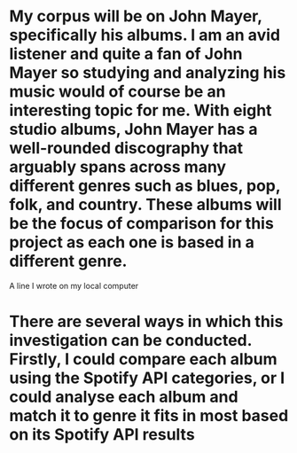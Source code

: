 # My corpus will be on John Mayer, specifically his albums. I am an avid listener and quite a fan of John Mayer so studying and analyzing his music would of course be an interesting topic for me. With eight studio albums, John Mayer has a well-rounded discography that arguably spans across many different genres such as blues, pop, folk, and country. These albums will be the focus of comparison for this project as each one is based in a different genre.
A line I wrote on my local computer  

# There are several ways in which this investigation can be conducted. Firstly, I could compare each album using the Spotify API categories, or I could analyse each album and match it to genre it fits in most based on its Spotify API results